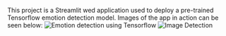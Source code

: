 
This project is a Streamlit wed application used to deploy a pre-trained Tensorflow emotion detection model. Images of the app in action can be seen below:
![Emotion detection using Tensorflow](https://user-images.githubusercontent.com/40761922/179154557-d7a1d47f-c9c0-4968-bd9d-b8b0a4f5ee03.png)
![Image Detection](https://user-images.githubusercontent.com/40761922/179156138-53de81aa-3e0e-4b35-8243-b2514743a07e.png)

